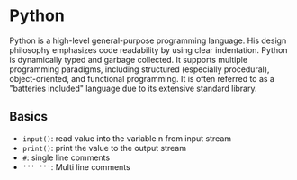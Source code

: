 # Python

Python is a high-level general-purpose programming language. His design philosophy emphasizes code readability by using clear indentation. Python is dynamically typed and garbage collected. It supports multiple programming paradigms, including structured (especially procedural), object-oriented, and functional programming. It is often referred to as a "batteries included" language due to its extensive standard library.
## Basics
* `input()`: read value into the variable n from input stream
* `print()`: print the value to the output stream
* `#`: single line comments
* `''' '''`: Multi line comments
